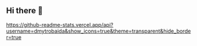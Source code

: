 ## Hi there 👋

https://github-readme-stats.vercel.app/api?username=dmytrobaida&show_icons=true&theme=transparent&hide_border=true

